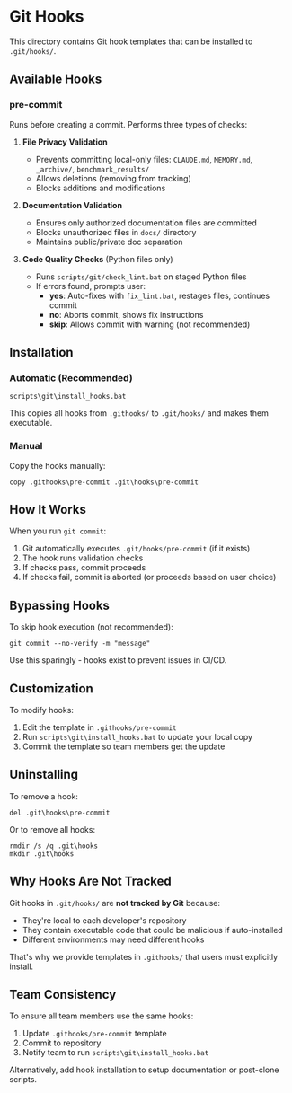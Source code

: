 # Git Hooks

This directory contains Git hook templates that can be installed to `.git/hooks/`.

## Available Hooks

### pre-commit

Runs before creating a commit. Performs three types of checks:

1. **File Privacy Validation**
   - Prevents committing local-only files: `CLAUDE.md`, `MEMORY.md`, `_archive/`, `benchmark_results/`
   - Allows deletions (removing from tracking)
   - Blocks additions and modifications

2. **Documentation Validation**
   - Ensures only authorized documentation files are committed
   - Blocks unauthorized files in `docs/` directory
   - Maintains public/private doc separation

3. **Code Quality Checks** (Python files only)
   - Runs `scripts/git/check_lint.bat` on staged Python files
   - If errors found, prompts user:
     - **yes**: Auto-fixes with `fix_lint.bat`, restages files, continues commit
     - **no**: Aborts commit, shows fix instructions
     - **skip**: Allows commit with warning (not recommended)

## Installation

### Automatic (Recommended)

```batch
scripts\git\install_hooks.bat
```

This copies all hooks from `.githooks/` to `.git/hooks/` and makes them executable.

### Manual

Copy the hooks manually:

```batch
copy .githooks\pre-commit .git\hooks\pre-commit
```

## How It Works

When you run `git commit`:

1. Git automatically executes `.git/hooks/pre-commit` (if it exists)
2. The hook runs validation checks
3. If checks pass, commit proceeds
4. If checks fail, commit is aborted (or proceeds based on user choice)

## Bypassing Hooks

To skip hook execution (not recommended):

```batch
git commit --no-verify -m "message"
```

Use this sparingly - hooks exist to prevent issues in CI/CD.

## Customization

To modify hooks:

1. Edit the template in `.githooks/pre-commit`
2. Run `scripts\git\install_hooks.bat` to update your local copy
3. Commit the template so team members get the update

## Uninstalling

To remove a hook:

```batch
del .git\hooks\pre-commit
```

Or to remove all hooks:

```batch
rmdir /s /q .git\hooks
mkdir .git\hooks
```

## Why Hooks Are Not Tracked

Git hooks in `.git/hooks/` are **not tracked by Git** because:

- They're local to each developer's repository
- They contain executable code that could be malicious if auto-installed
- Different environments may need different hooks

That's why we provide templates in `.githooks/` that users must explicitly install.

## Team Consistency

To ensure all team members use the same hooks:

1. Update `.githooks/pre-commit` template
2. Commit to repository
3. Notify team to run `scripts\git\install_hooks.bat`

Alternatively, add hook installation to setup documentation or post-clone scripts.
